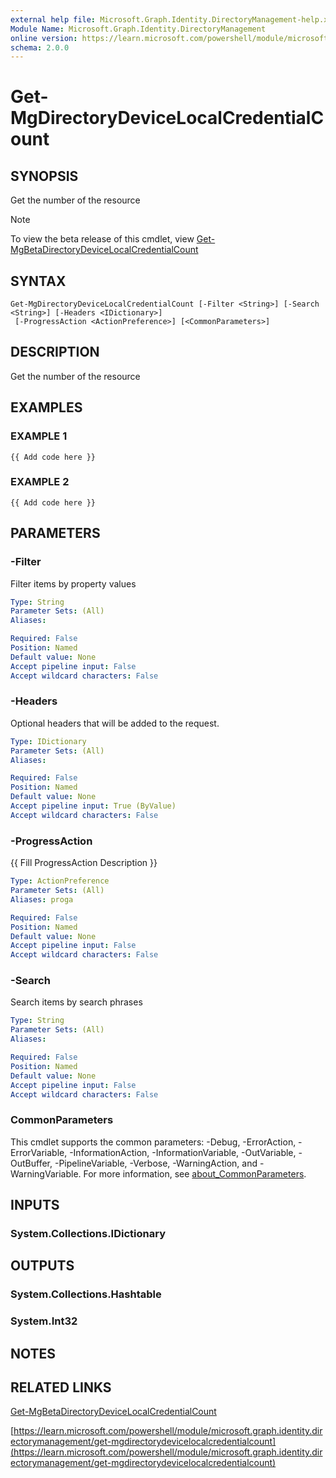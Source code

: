 ```yaml
---
external help file: Microsoft.Graph.Identity.DirectoryManagement-help.xml
Module Name: Microsoft.Graph.Identity.DirectoryManagement
online version: https://learn.microsoft.com/powershell/module/microsoft.graph.identity.directorymanagement/get-mgdirectorydevicelocalcredentialcount
schema: 2.0.0
---
```


# Get-MgDirectoryDeviceLocalCredentialCount

## SYNOPSIS
Get the number of the resource

> [!NOTE]
> To view the beta release of this cmdlet, view [Get-MgBetaDirectoryDeviceLocalCredentialCount](/powershell/module/Microsoft.Graph.Beta.Identity.DirectoryManagement/Get-MgBetaDirectoryDeviceLocalCredentialCount?view=graph-powershell-beta)

## SYNTAX

```
Get-MgDirectoryDeviceLocalCredentialCount [-Filter <String>] [-Search <String>] [-Headers <IDictionary>]
 [-ProgressAction <ActionPreference>] [<CommonParameters>]
```

## DESCRIPTION
Get the number of the resource

## EXAMPLES

### EXAMPLE 1
```
{{ Add code here }}
```

### EXAMPLE 2
```
{{ Add code here }}
```

## PARAMETERS

### -Filter
Filter items by property values

```yaml
Type: String
Parameter Sets: (All)
Aliases:

Required: False
Position: Named
Default value: None
Accept pipeline input: False
Accept wildcard characters: False
```

### -Headers
Optional headers that will be added to the request.

```yaml
Type: IDictionary
Parameter Sets: (All)
Aliases:

Required: False
Position: Named
Default value: None
Accept pipeline input: True (ByValue)
Accept wildcard characters: False
```

### -ProgressAction
{{ Fill ProgressAction Description }}

```yaml
Type: ActionPreference
Parameter Sets: (All)
Aliases: proga

Required: False
Position: Named
Default value: None
Accept pipeline input: False
Accept wildcard characters: False
```

### -Search
Search items by search phrases

```yaml
Type: String
Parameter Sets: (All)
Aliases:

Required: False
Position: Named
Default value: None
Accept pipeline input: False
Accept wildcard characters: False
```

### CommonParameters
This cmdlet supports the common parameters: -Debug, -ErrorAction, -ErrorVariable, -InformationAction, -InformationVariable, -OutVariable, -OutBuffer, -PipelineVariable, -Verbose, -WarningAction, and -WarningVariable. For more information, see [about_CommonParameters](http://go.microsoft.com/fwlink/?LinkID=113216).

## INPUTS

### System.Collections.IDictionary
## OUTPUTS

### System.Collections.Hashtable
### System.Int32
## NOTES

## RELATED LINKS
[Get-MgBetaDirectoryDeviceLocalCredentialCount](/powershell/module/Microsoft.Graph.Beta.Identity.DirectoryManagement/Get-MgBetaDirectoryDeviceLocalCredentialCount?view=graph-powershell-beta)

[https://learn.microsoft.com/powershell/module/microsoft.graph.identity.directorymanagement/get-mgdirectorydevicelocalcredentialcount](https://learn.microsoft.com/powershell/module/microsoft.graph.identity.directorymanagement/get-mgdirectorydevicelocalcredentialcount)




